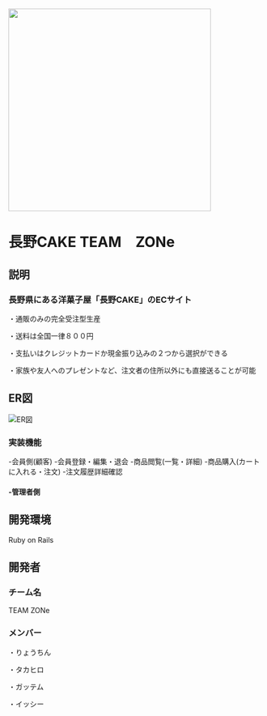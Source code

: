 # <img src="https://user-images.githubusercontent.com/76931463/112435800-8f0d1500-8d88-11eb-8935-98145d47f87a.png" width="400">
# 長野CAKE  TEAM　ZONe

## 説明

### 長野県にある洋菓子屋「長野CAKE」のECサイト
 ・通販のみの完全受注型生産
 
 ・送料は全国一律８００円
 
 ・支払いはクレジットカードか現金振り込みの２つから選択ができる
 
 ・家族や友人へのプレゼントなど、注文者の住所以外にも直接送ることが可能

## ER図

![ER図](https://user-images.githubusercontent.com/76931463/112425381-4f8afc80-8d79-11eb-8991-73e4b61d4727.jpg)

### 実装機能
-会員側(顧客)
  -会員登録・編集・退会
  -商品閲覧(一覧・詳細)
 -商品購入(カートに入れる・注文)
 -注文履歴詳細確認

####   -管理者側
        

 
## 開発環境　
Ruby on Rails

## 開発者

### チーム名
TEAM ZONe

### メンバー
・りょうちん


・タカヒロ


・ガッテム


・イッシー
